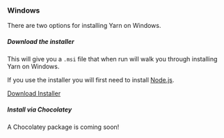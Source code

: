 ### Windows

There are two options for installing Yarn on Windows.

##### Download the installer

This will give you a `.msi` file that when run will walk you through installing
Yarn on Windows.

If you use the installer you will first need to install
[Node.js](https://nodejs.org/).

<a class="btn btn-primary" href="/latest.msi">Download Installer</a>


##### Install via Chocolatey

A Chocolatey package is coming soon!
